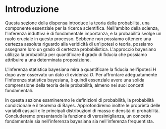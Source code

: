# Introduzione

Questa sezione della dispensa introduce la teoria della probabilità, una componente essenziale per la ricerca scientifica. Nell'ambito della scienza, l'inferenza induttiva è di fondamentale importanza, e la probabilità svolge un ruolo cruciale in questo processo. Sebbene non possiamo ottenere una certezza assoluta riguardo alla veridicità di un'ipotesi o teoria, possiamo assegnare loro un grado di certezza probabilistica. L'approccio bayesiano utilizza la probabilità per quantificare il grado di fiducia che possiamo attribuire a una determinata proposizione.

L'inferenza statistica bayesiana mira a quantificare la fiducia nell'ipotesi $H$ dopo aver osservato un dato di evidenza $O$. Per affrontare adeguatamente l'inferenza statistica bayesiana, è quindi essenziale avere una solida comprensione della teoria delle probabilità, almeno nei suoi concetti fondamentali.

In questa sezione esamineremo le definizioni di probabilità, la probabilità condizionale e il teorema di Bayes. Approfondiremo inoltre le proprietà delle variabili casuali e le principali distribuzioni di massa e densità di probabilità. Concluderemo presentando la funzione di verosimiglianza, un concetto fondamentale sia nell'inferenza bayesiana sia nell'inferenza frequentista.
